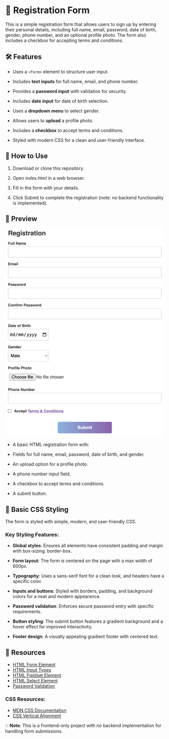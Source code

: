 # 📝 Registration Form

This is a simple registration form that allows users to sign up by entering their personal details, including full name, email, password, date of birth, gender, phone number, and an optional profile photo. The form also includes a checkbox for accepting terms and conditions.

## 🛠 Features

- Uses a `<form>` element to structure user input.

- Includes **text inputs** for full name, email, and phone number.

- Provides a **password input** with validation for security.

- Includes **date input** for date of birth selection.

- Uses a **dropdown menu** to select gender.

- Allows users to **upload** a profile photo.

- Includes a **checkbox** to accept terms and conditions.

- Styled with modern CSS for a clean and user-friendly interface.

## 🚀 How to Use

1. Download or clone this repository.

2. Open index.html in a web browser.

3. Fill in the form with your details.

4. Click Submit to complete the registration (note: no backend functionality is implemented).

## 📸 Preview

![Registration Form Screenshot](images/screenshot.png)

- A basic HTML registration form with:

- Fields for full name, email, password, date of birth, and gender.

- An upload option for a profile photo.

- A phone number input field.

- A checkbox to accept terms and conditions.

- A submit button.

## 🎨 Basic CSS Styling

The form is styled with simple, modern, and user-friendly CSS.

### Key Styling Features:

- **Global styles**: Ensures all elements have consistent padding and margin with box-sizing: border-box.

- **Form layout**: The form is centered on the page with a max width of 600px.

- **Typography**: Uses a sans-serif font for a clean look, and headers have a specific color.

- **Inputs and buttons**: Styled with borders, padding, and background colors for a neat and modern appearance.

- **Password validation**: Enforces secure password entry with specific requirements.

- **Button styling**: The submit button features a gradient background and a hover effect for improved interactivity.

- **Footer design**: A visually appealing gradient footer with centered text.

## 🔗 Resources

- [HTML Form Element](https://developer.mozilla.org/en-US/docs/Web/HTML/Element/form)
- [HTML Input Types](https://developer.mozilla.org/en-US/docs/Web/HTML/Element/input)
- [HTML Fieldset Element](https://developer.mozilla.org/en-US/docs/Web/HTML/Element/fieldset)
- [HTML Select Element](https://developer.mozilla.org/en-US/docs/Web/HTML/Element/select)
- [Password Validation](https://www.w3schools.com/howto/howto_js_password_validation.asp)

### CSS Resources:

- [MDN CSS Documentation](https://developer.mozilla.org/en-US/docs/Web/CSS)
- [CSS Vertical Alignment](https://www.w3schools.com/cssref/pr_pos_vertical-align.php)

💡 **Note**: This is a frontend-only project with no backend implementation for handling form submissions.
